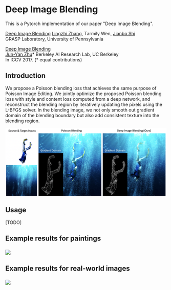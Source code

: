 



# Deep Image Blending
This is a Pytorch implementation of our paper "Deep Image Blending". 

[Deep Image Blending](https://arxiv.org/pdf/1910.11495.pdf)
[Lingzhi Zhang](https://owenzlz.github.io/), Tarmily Wen, [Jianbo Shi](https://www.cis.upenn.edu/~jshi/)  
GRASP Laboratory, University of Pennsylvania

[Deep Image Blending](https://arxiv.org/pdf/1910.11495.pdf)  
 [Jun-Yan Zhu](https://people.eecs.berkeley.edu/~junyanz/)\*
 Berkeley AI Research Lab, UC Berkeley  
 In ICCV 2017. (* equal contributions)  

 

## Introduction

We propose a Poisson blending loss that achieves the same purpose of Poisson Image Editing. We jointly optimize the proposed Poisson blending loss with style and content loss computed from a deep network, and reconstruct the blending region by iteratively updating the pixels using the L-BFGS solver. In the blending image, we not only smooth out gradient domain of the blending boundary but also add consistent texture into the blending region.

<img src='demo_imgs/first_demo.png' align="middle" width=540>

## Usage

[TODO]


## Example results for paintings

<img src='demo_imgs/painting_comparison.png' align="middle" width=720>


## Example results for real-world images

<img src='demo_imgs/real_comparison.png' align="middle" width=720>


